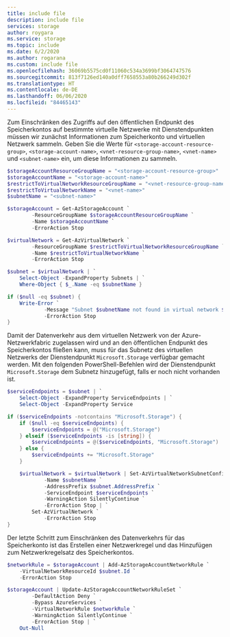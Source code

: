 ```yaml
---
title: include file
description: include file
services: storage
author: roygara
ms.service: storage
ms.topic: include
ms.date: 6/2/2020
ms.author: rogarana
ms.custom: include file
ms.openlocfilehash: 36069b5575cd0f11060c534a3699bf3064747576
ms.sourcegitcommit: 813f7126ed140a0dff7658553a80b266249d302f
ms.translationtype: HT
ms.contentlocale: de-DE
ms.lasthandoff: 06/06/2020
ms.locfileid: "84465143"
---
```

Zum Einschränken des Zugriffs auf den öffentlichen Endpunkt des Speicherkontos auf bestimmte virtuelle Netzwerke mit Dienstendpunkten müssen wir zunächst Informationen zum Speicherkonto und virtuellen Netzwerk sammeln. Geben Sie die Werte für `<storage-account-resource-group>`, `<storage-account-name>`, `<vnet-resource-group-name>`, `<vnet-name>` und `<subnet-name>` ein, um diese Informationen zu sammeln.

```PowerShell
$storageAccountResourceGroupName = "<storage-account-resource-group>"
$storageAccountName = "<storage-account-name>"
$restrictToVirtualNetworkResourceGroupName = "<vnet-resource-group-name>"
$restrictToVirtualNetworkName = "<vnet-name>"
$subnetName = "<subnet-name>"

$storageAccount = Get-AzStorageAccount `
        -ResourceGroupName $storageAccountResourceGroupName `
        -Name $storageAccountName `
        -ErrorAction Stop

$virtualNetwork = Get-AzVirtualNetwork `
        -ResourceGroupName $restrictToVirtualNetworkResourceGroupName `
        -Name $restrictToVirtualNetworkName `
        -ErrorAction Stop

$subnet = $virtualNetwork | `
    Select-Object -ExpandProperty Subnets | `
    Where-Object { $_.Name -eq $subnetName }

if ($null -eq $subnet) {
    Write-Error `
            -Message "Subnet $subnetName not found in virtual network $restrictToVirtualNetworkName." `
            -ErrorAction Stop
}
```

Damit der Datenverkehr aus dem virtuellen Netzwerk von der Azure-Netzwerkfabric zugelassen wird und an den öffentlichen Endpunkt des Speicherkontos fließen kann, muss für das Subnetz des virtuellen Netzwerks der Dienstendpunkt `Microsoft.Storage` verfügbar gemacht werden. Mit den folgenden PowerShell-Befehlen wird der Dienstendpunkt `Microsoft.Storage` dem Subnetz hinzugefügt, falls er noch nicht vorhanden ist.

```PowerShell
$serviceEndpoints = $subnet | `
    Select-Object -ExpandProperty ServiceEndpoints | `
    Select-Object -ExpandProperty Service

if ($serviceEndpoints -notcontains "Microsoft.Storage") {
    if ($null -eq $serviceEndpoints) {
        $serviceEndpoints = @("Microsoft.Storage")
    } elseif ($serviceEndpoints -is [string]) {
        $serviceEndpoints = @($serviceEndpoints, "Microsoft.Storage")
    } else {
        $serviceEndpoints += "Microsoft.Storage"
    }

    $virtualNetwork = $virtualNetwork | Set-AzVirtualNetworkSubnetConfig `
            -Name $subnetName `
            -AddressPrefix $subnet.AddressPrefix `
            -ServiceEndpoint $serviceEndpoints `
            -WarningAction SilentlyContinue `
            -ErrorAction Stop | `
        Set-AzVirtualNetwork `
            -ErrorAction Stop
}
```

Der letzte Schritt zum Einschränken des Datenverkehrs für das Speicherkonto ist das Erstellen einer Netzwerkregel und das Hinzufügen zum Netzwerkregelsatz des Speicherkontos.

```PowerShell
$networkRule = $storageAccount | Add-AzStorageAccountNetworkRule `
    -VirtualNetworkResourceId $subnet.Id `
    -ErrorAction Stop

$storageAccount | Update-AzStorageAccountNetworkRuleSet `
        -DefaultAction Deny `
        -Bypass AzureServices `
        -VirtualNetworkRule $networkRule `
        -WarningAction SilentlyContinue `
        -ErrorAction Stop | `
    Out-Null
```